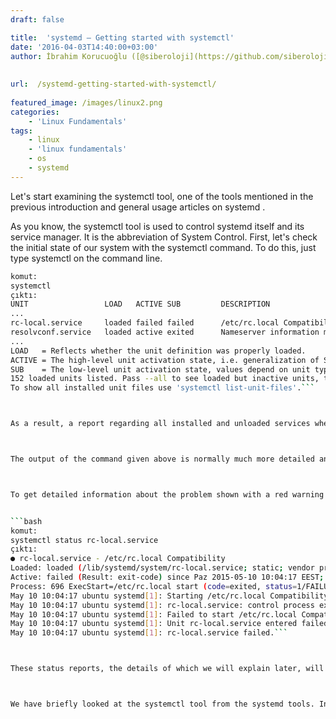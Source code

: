 ```yaml
---
draft: false

title:  'systemd – Getting started with systemctl'
date: '2016-04-03T14:40:00+03:00'
author: İbrahim Korucuoğlu ([@siberoloji](https://github.com/siberoloji))
 
 
url:  /systemd-getting-started-with-systemctl/
 
featured_image: /images/linux2.png
categories:
    - 'Linux Fundamentals'
tags:
    - linux
    - 'linux fundamentals'
    - os
    - systemd
---
```



Let's start examining the systemctl tool, one of the tools mentioned in the previous introduction  and  general usage articles on systemd .



As you know, the systemctl tool is used to control systemd itself and its service manager. It is the abbreviation of System Control. First, let's check the initial state of our system with the systemctl command. To do this, just type systemctl on the command line.


```bash
komut:
systemctl
çıktı:
UNIT                 LOAD   ACTIVE SUB         DESCRIPTION
...
rc-local.service     loaded failed failed      /etc/rc.local Compatibility
resolvconf.service   loaded active exited      Nameserver information manager rsyslog.service      loaded active running     System Logging Service
...
LOAD   = Reflects whether the unit definition was properly loaded.
ACTIVE = The high-level unit activation state, i.e. generalization of SUB.
SUB    = The low-level unit activation state, values depend on unit type.
152 loaded units listed. Pass --all to see loaded but inactive units, too.
To show all installed unit files use 'systemctl list-unit-files'.```



As a result, a report regarding all installed and unloaded services when your system starts is displayed on the screen. On this screen, the LOAD – ACTIVE – SUB columns provide information about the status of the loaded unit. According to the information in these columns, you can detect the errors of your system and fix the errors with the help of other systemd tools.



The output of the command given above is normally much more detailed and longer, but we have included it here in short. At the end of the report,  we can see that a total of 152 units are listed with the statement 152 loaded units listed.



To get detailed information about the problem shown with a red warning in the output of the command,  we will use **the status** unit command of **the systemctl**  tool  and the name of the unit we want to get information about.


```bash
komut:
systemctl status rc-local.service
çıktı:
● rc-local.service - /etc/rc.local Compatibility
Loaded: loaded (/lib/systemd/system/rc-local.service; static; vendor preset: enabled)
Active: failed (Result: exit-code) since Paz 2015-05-10 10:04:17 EEST; 42min ago
Process: 696 ExecStart=/etc/rc.local start (code=exited, status=1/FAILURE)
May 10 10:04:17 ubuntu systemd[1]: Starting /etc/rc.local Compatibility...
May 10 10:04:17 ubuntu systemd[1]: rc-local.service: control process exited, code=exited status=1
May 10 10:04:17 ubuntu systemd[1]: Failed to start /etc/rc.local Compatibility.
May 10 10:04:17 ubuntu systemd[1]: Unit rc-local.service entered failed state.
May 10 10:04:17 ubuntu systemd[1]: rc-local.service failed.```



These status reports, the details of which we will explain later, will be very useful in finding out where there are problems with our system. The use of the Systemctl tool is done with status commands and parameters, as shown above and similar.



We have briefly looked at the systemctl tool from the systemd tools. In the following articles, we will examine using unit commands, unit file commands and system commands with the systemctl tool.
